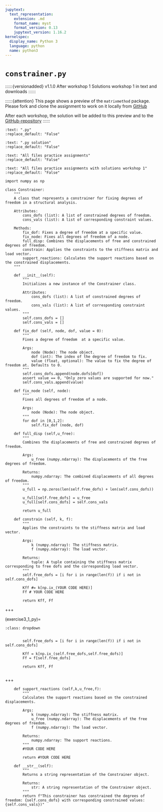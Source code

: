 ```yaml
---
jupytext:
  text_representation:
    extension: .md
    format_name: myst
    format_version: 0.13
    jupytext_version: 1.16.2
kernelspec:
  display_name: Python 3
  language: python
  name: python3
---
```


# `constrainer.py`

::::::{versionadded} v1.1.0 After workshop 1
Solutions workshop 1 in text and downloads 
::::::

::::::{attention}
This page shows a preview of the `matrixmethod` package. Please fork and clone the assignment to work on it locally from [GitHub](https://github.com/CIEM5000-2025/practice-assignments)

After each workshop, the solution will be added to this preview and to the [GitHub-repository](https://github.com/CIEM5000-2025/practice-assignments)
::::::

```{custom_download_link} constrainer.py
:text: ".py"
:replace_default: "False"
```

```{custom_download_link} ./matrixmethod_solution/constrainer.py
:text: ".py solution"
:replace_default: "False"
```

```{custom_download_link} https://github.com/CIEM5000-2025/practice-assignments
:text: "All files practice assignments"
:replace_default: "False"
```

```{custom_download_link} https://github.com/CIEM5000-2025/practice-assignments/tree/solution_workshop_1
:text: "All files practice assignments with solutions workshop 1"
:replace_default: "False"
```

```{code-cell} ipython3
import numpy as np
```

```{code-cell} ipython3
class Constrainer:
    """
    A class that represents a constrainer for fixing degrees of freedom in a structural analysis.

    Attributes:
        cons_dofs (list): A list of constrained degrees of freedom.
        cons_vals (list): A list of corresponding constraint values.

    Methods:
        fix_dof: Fixes a degree of freedom at a specific value.
        fix_node: Fixes all degrees of freedom of a node.
        full_disp: Combines the displacements of free and constrained degrees of freedom.
        constrain: Applies the constraints to the stiffness matrix and load vector.
        support_reactions: Calculates the support reactions based on the constrained displacements.
    """

    def __init__(self):
        """
        Initializes a new instance of the Constrainer class.

        Attributes:
            cons_dofs (list): A list of constrained degrees of freedom.
            cons_vals (list): A list of corresponding constraint values.  
        """
        self.cons_dofs = []
        self.cons_vals = []

    def fix_dof (self, node, dof, value = 0):
        """
        Fixes a degree of freedom  at a specific value.

        Args:
            node (Node): The node object.
            dof (int): The index of the degree of freedom to fix.
            value (float, optional): The value to fix the degree of freedom at. Defaults to 0.
        """
        self.cons_dofs.append(node.dofs[dof])
        assert value == 0, "Only zero values are supported for now."
        self.cons_vals.append(value)
 
    def fix_node (self, node):
        """
        Fixes all degrees of freedom of a node.

        Args:
            node (Node): The node object.
        """
        for dof in [0,1,2]:
            self.fix_dof (node, dof)    

    def full_disp (self,u_free):
        """
        Combines the displacements of free and constrained degrees of freedom.

        Args:
            u_free (numpy.ndarray): The displacements of the free degrees of freedom.

        Returns:
            numpy.ndarray: The combined displacements of all degrees of freedom.
        """
        u_full = np.zeros(len(self.free_dofs) + len(self.cons_dofs))
        
        u_full[self.free_dofs] = u_free
        u_full[self.cons_dofs] = self.cons_vals
        
        return u_full
    
    def constrain (self, k, f):
        """
        Applies the constraints to the stiffness matrix and load vector.

        Args:
            k (numpy.ndarray): The stiffness matrix.
            f (numpy.ndarray): The load vector.

        Returns:
            tuple: A tuple containing the stiffness matrix corresponding to free dofs and the corresponding load vector.
        """
        self.free_dofs = [i for i in range(len(f)) if i not in self.cons_dofs]
        
        Kff #= k[np.ix_(YOUR CODE HERE)]
        Ff # YOUR CODE HERE

        return Kff, Ff
```

+++

(exercise3_1_py)=
```{solution-start} exercise3.1
:class: dropdown
```

```{code-cell} ipython3

        self.free_dofs = [i for i in range(len(f)) if i not in self.cons_dofs]
        
        Kff = k[np.ix_(self.free_dofs,self.free_dofs)]
        Ff = f[self.free_dofs]

        return Kff, Ff

```

```{solution-end}
```

+++
        
```{code-cell} ipython3
    def support_reactions (self,k,u_free,f):       
        """
        Calculates the support reactions based on the constrained displacements.

        Args:
            k (numpy.ndarray): The stiffness matrix.
            u_free (numpy.ndarray): The displacements of the free degrees of freedom.
            f (numpy.ndarray): The load vector.

        Returns:
            numpy.ndarray: The support reactions.
        """
        #YOUR CODE HERE
        
        return #YOUR CODE HERE

    def __str__(self):
        """
        Returns a string representation of the Constrainer object.

        Returns:
            str: A string representation of the Constrainer object.
        """
        return f"This constrainer has constrained the degrees of freedom: {self.cons_dofs} with corresponding constrained values: {self.cons_vals})"
```
